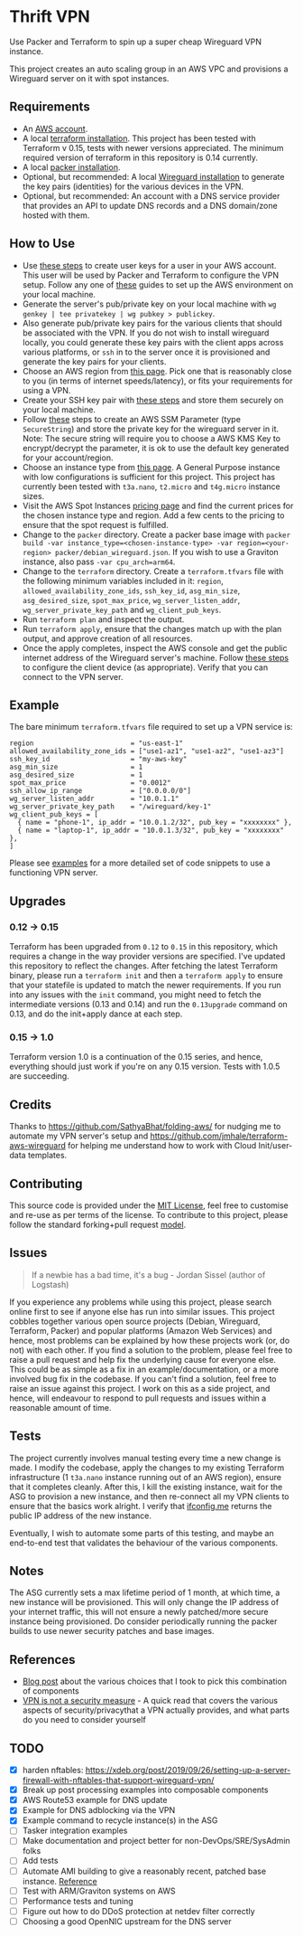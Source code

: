 # Thrift VPN

Use Packer and Terraform to spin up a super cheap Wireguard VPN instance.

This project creates an auto scaling group in an AWS VPC and provisions a Wireguard server on it with spot instances.

## Requirements

* An [AWS account](https://aws.amazon.com/premiumsupport/knowledge-center/create-and-activate-aws-account/).
* A local [terraform installation](https://learn.hashicorp.com/tutorials/terraform/install-cli). This project has been tested with Terraform v 0.15, tests with newer versions appreciated. The minimum required version of terraform in this repository is 0.14 currently.
* A local [packer installation](https://learn.hashicorp.com/tutorials/packer/getting-started-install).
* Optional, but recommended: A local [Wireguard installation](https://www.wireguard.com/install/) to generate the key pairs (identities) for the various devices in the VPN.
* Optional, but recommended: An account with a DNS service provider that provides an API to update DNS records and a DNS domain/zone hosted with them.

## How to Use

* Use [these steps](https://docs.aws.amazon.com/IAM/latest/UserGuide/id_credentials_access-keys.html#Using_CreateAccessKey) to create user keys for a user in your AWS account. This user will be used by Packer and Terraform to configure the VPN setup. Follow any one of [these](https://docs.aws.amazon.com/cli/latest/userguide/cli-configure-quickstart.html) guides to set up the AWS environment on your local machine.
* Generate the server's pub/private key on your local machine with `wg genkey | tee privatekey | wg pubkey > publickey`.
* Also generate pub/private key pairs for the various clients that should be associated with the VPN. If you do not wish to install wireguard locally, you could generate these key pairs with the client apps across various platforms, or `ssh` in to the server once it is provisioned and generate the key pairs for your clients.
* Choose an AWS region from [this page](https://aws.amazon.com/about-aws/global-infrastructure/regions_az/). Pick one that is reasonably close to you (in terms of internet speeds/latency), or fits your requirements for using a VPN.
* Create your SSH key pair with [these steps](https://docs.aws.amazon.com/AWSEC2/latest/UserGuide/ec2-key-pairs.html) and store them securely on your local machine.
* Follow [these](https://docs.aws.amazon.com/systems-manager/latest/userguide/sysman-paramstore-su-create.html) steps to create an AWS SSM Parameter (type `SecureString`) and store the private key for the wireguard server in it. Note: The secure string will require you to choose a AWS KMS Key to encrypt/decrypt the parameter, it is ok to use the default key generated for your account/region.
* Choose an instance type from [this page](https://aws.amazon.com/ec2/instance-types/). A General Purpose instance with low configurations is sufficient for this project. This project has currently been tested with `t3a.nano`, `t2.micro` and `t4g.micro` instance sizes.
* Visit the AWS Spot Instances [pricing page](https://aws.amazon.com/ec2/spot/pricing/) and find the current prices for the chosen instance type and region. Add a few cents to the pricing to ensure that the spot request is fulfilled.
* Change to the `packer` directory. Create a packer base image with `packer build -var instance_type=<chosen-instance-type> -var region=<your-region> packer/debian_wireguard.json`. If you wish to use a Graviton instance, also pass `-var cpu_arch=arm64`.
* Change to the `terraform` directory. Create a `terraform.tfvars` file with the following minimum variables included in it: `region`, `allowed_availability_zone_ids`, `ssh_key_id`, `asg_min_size`, `asg_desired_size`, `spot_max_price`, `wg_server_listen_addr`, `wg_server_private_key_path` and `wg_client_pub_keys`.
* Run `terraform plan` and inspect the output.
* Run `terraform apply`, ensure that the changes match up with the plan output, and approve creation of all resources.
* Once the apply completes, inspect the AWS console and get the public internet address of the Wireguard server's machine. Follow [these steps](https://www.wireguard.com/quickstart/) to configure the client device (as appropriate). Verify that you can connect to the VPN server.

## Example

The bare minimum `terraform.tfvars` file required to set up a VPN service is:

```
region                        = "us-east-1"
allowed_availability_zone_ids = ["use1-az1", "use1-az2", "use1-az3"]
ssh_key_id                    = "my-aws-key"
asg_min_size                  = 1
asg_desired_size              = 1
spot_max_price                = "0.0012"
ssh_allow_ip_range            = ["0.0.0.0/0"]
wg_server_listen_addr         = "10.0.1.1"
wg_server_private_key_path    = "/wireguard/key-1"
wg_client_pub_keys = [
  { name = "phone-1", ip_addr = "10.0.1.2/32", pub_key = "xxxxxxxx" },
  { name = "laptop-1", ip_addr = "10.0.1.3/32", pub_key = "xxxxxxxx" },
]
```

Please see [examples](./examples.md) for a more detailed set of code snippets to use a functioning VPN server.

## Upgrades

### 0.12 -> 0.15

Terraform has been upgraded from `0.12` to `0.15` in this repository, which requires a change in the way provider versions are specified. I've updated this repository to reflect the changes. After fetching the latest Terraform binary, please run a `terraform init` and then a `terraform apply` to ensure that your statefile is updated to match the newer requirements. If you run into any issues with the `init` command, you might need to fetch the intermediate versions (0.13 and 0.14) and run the `0.13upgrade` command on 0.13, and do the init+apply dance at each step.

### 0.15 -> 1.0

Terraform version 1.0 is a continuation of the 0.15 series, and hence, everything should just work if you're on any 0.15 version. Tests with 1.0.5 are succeeding.

## Credits

Thanks to https://github.com/SathyaBhat/folding-aws/ for nudging me to automate my VPN server's setup and https://github.com/jmhale/terraform-aws-wireguard for helping me understand how to work with Cloud Init/user-data templates.

## Contributing

This source code is provided under the [MIT License](./LICENSE), feel free to customise and re-use as per terms of the license. To contribute to this project, please follow the standard forking+pull request [model](https://guides.github.com/activities/forking/).

## Issues

> If a newbie has a bad time, it's a bug - Jordan Sissel (author of Logstash)

If you experience any problems while using this project, please search online first to see if anyone else has run into similar issues. This project cobbles together various open source projects (Debian, Wireguard, Terraform, Packer) and popular platforms (Amazon Web Services) and hence, most problems can be explained by how these projects work (or, do not) with each other. If you find a solution to the problem, please feel free to raise a pull request and help fix the underlying cause for everyone else. This could be as simple as a fix in an example/documentation, or a more involved bug fix in the codebase. If you can't find a solution, feel free to raise an issue against this project. I work on this as a side project, and hence, will endeavour to respond to pull requests and issues within a reasonable amount of time.

## Tests

The project currently involves manual testing every time a new change is made. I modify the codebase, apply the changes to my existing Terraform infrastructure (1 `t3a.nano` instance running out of an AWS region), ensure that it completes cleanly. After this, I kill the existing instance, wait for the ASG to provision a new instance, and then re-connect all my VPN clients to ensure that the basics work alright. I verify that [ifconfig.me](https://ifconfig.me) returns the public IP address of the new instance.

Eventually, I wish to automate some parts of this testing, and maybe an end-to-end test that validates the behaviour of the various components.

## Notes

The ASG currently sets a max lifetime period of 1 month, at which time, a new instance will be provisioned. This will only change the IP address of your internet traffic, this will not ensure a newly patched/more secure instance being provisioned. Do consider periodically running the packer builds to use newer security patches and base images.

## References

* [Blog post](https://ninad.pundaliks.in/blog/2020/12/thrift-vpn/) about the various choices that I took to pick this combination of components
* [VPN is not a security measure](https://madaidans-insecurities.github.io/vpns.html) - A quick read that covers the various aspects of security/privacythat a VPN actually provides, and what parts do you need to consider yourself

## TODO

- [x] harden nftables: https://xdeb.org/post/2019/09/26/setting-up-a-server-firewall-with-nftables-that-support-wireguard-vpn/
- [x] Break up post processing examples into composable components
- [x] AWS Route53 example for DNS update
- [x] Example for DNS adblocking via the VPN
- [x] Example command to recycle instance(s) in the ASG
- [ ] Tasker integration examples
- [ ] Make documentation and project better for non-DevOps/SRE/SysAdmin folks
- [ ] Add tests
- [ ] Automate AMI building to give a reasonably recent, patched base instance. [Reference](https://aws.amazon.com/blogs/mt/creating-packer-images-using-system-manager-automation/)
- [ ] Test with ARM/Graviton systems on AWS
- [ ] Performance tests and tuning
- [ ] Figure out how to do DDoS protection at netdev filter correctly
- [ ] Choosing a good OpenNIC upstream for the DNS server
